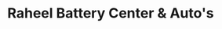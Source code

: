 ---
title: "Raheel Battery Center & Auto's"
url: /karachi/raheel-battery-center-and-autos/
shop: car repair
---